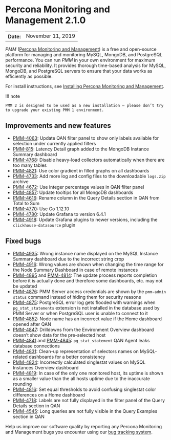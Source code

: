 # Percona Monitoring and Management 2.1.0

<table class="docutils field-list" frame="void" rules="none">
  <colgroup>
    <col class="field-name">
    <col class="field-body">
  </colgroup>
  <tbody valign="top">
    <tr class="field-odd field">
      <th class="field-name">Date:</th>
      <td class="field-body">November 11, 2019</td>
    </tr>
  </tbody>
</table>

*PMM* ([Percona Monitoring and Management](../)) is a free and open-source platform for managing and monitoring MySQL, MongoDB, and PostgreSQL performance. You can run *PMM* in your own environment for maximum security and reliability. It provides thorough time-based analysis for MySQL, MongoDB, and PostgreSQL servers to ensure that your data works as efficiently as possible.

For install instructions, see [Installing Percona Monitoring and Management](../install/).

!!! note

    PMM 2 is designed to be used as a new installation — please don’t try to upgrade your existing PMM 1 environment.

## Improvements and new features
* [PMM-4063](https://jira.percona.com/browse/PMM-4063): Update QAN filter panel to show only labels available for selection under currently applied filters
* [PMM-815](https://jira.percona.com/browse/PMM-815): Latency Detail graph added to the MongoDB Instance Summary dashboard
* [PMM-4768](https://jira.percona.com/browse/PMM-4768): Disable heavy-load collectors automatically when there are too many tables
* [PMM-4821](https://jira.percona.com/browse/PMM-4821): Use color gradient in filled graphs on all dashboards
* [PMM-4733](https://jira.percona.com/browse/PMM-4733): Add more log and config files to the downloadable `logs.zip` archive
* [PMM-4672](https://jira.percona.com/browse/PMM-4672): Use integer percentage values in QAN filter panel
* [PMM-4857](https://jira.percona.com/browse/PMM-4857): Update tooltips for all MongoDB dashboards
* [PMM-4616](https://jira.percona.com/browse/PMM-4616): Rename column in the Query Details section in QAN from Total to Sum
* [PMM-4770](https://jira.percona.com/browse/PMM-4770): Use Go 1.12.10
* [PMM-4780](https://jira.percona.com/browse/PMM-4780): Update Grafana to version 6.4.1
* [PMM-4918](https://jira.percona.com/browse/PMM-4918): Update Grafana plugins to newer versions, including the `clickhouse-datasource` plugin

## Fixed bugs
* [PMM-4935](https://jira.percona.com/browse/PMM-4935): Wrong instance name displayed on the MySQL Instance Summary dashboard due to the incorrect string crop
* [PMM-4916](https://jira.percona.com/browse/PMM-4916): Wrong values are shown when changing the time range for the Node Summary Dashboard in case of remote instances
* [PMM-4895](https://jira.percona.com/browse/PMM-4895) and [PMM-4814](https://jira.percona.com/browse/PMM-4814): The update process reports completion before it is actually done and therefore some dashboards, etc. may not be updated
* [PMM-4876](https://jira.percona.com/browse/PMM-4876): PMM Server access credentials are shown by the `pmm-admin status` command instead of hiding them for security reasons
* [PMM-4875](https://jira.percona.com/browse/PMM-4875): PostgreSQL error log gets flooded with warnings when `pg_stat_statements` extension is not installed in the database used by PMM Server or when PostgreSQL user is unable to connect to it
* [PMM-4852](https://jira.percona.com/browse/PMM-4852): Node name has an incorrect value if the Home dashboard opened after QAN
* [PMM-4847](https://jira.percona.com/browse/PMM-4847): Drilldowns from the Environment Overview dashboard doesn’t show data for the pre-selected host
* [PMM-4841](https://jira.percona.com/browse/PMM-4841) and [PMM-4845](https://jira.percona.com/browse/PMM-4845): `pg_stat_statement` QAN Agent leaks database connections
* [PMM-4831](https://jira.percona.com/browse/PMM-4831): Clean-up representation of selectors names on MySQL-related dashboards for a better consistency
* [PMM-4824](https://jira.percona.com/browse/PMM-4824): Incorrectly calculated singlestat values on MySQL Instances Overview dashboard
* [PMM-4819](https://jira.percona.com/browse/PMM-4819): In case of the only one monitored host, its uptime is shown as a smaller value than the all hosts uptime due to the inaccurate rounding
* [PMM-4816](https://jira.percona.com/browse/PMM-4816): Set equal thresholds to avoid confusing singlestat color differences on a Home dashboard
* [PMM-4718](https://jira.percona.com/browse/PMM-4718): Labels are not fully displayed in the filter panel of the Query Details section in QAN
* [PMM-4545](https://jira.percona.com/browse/PMM-4545): Long queries are not fully visible in the Query Examples section in QAN

Help us improve our software quality by reporting any Percona Monitoring and Management bugs you encounter using our [bug tracking system](https://jira.percona.com/secure/Dashboard.jspa).
